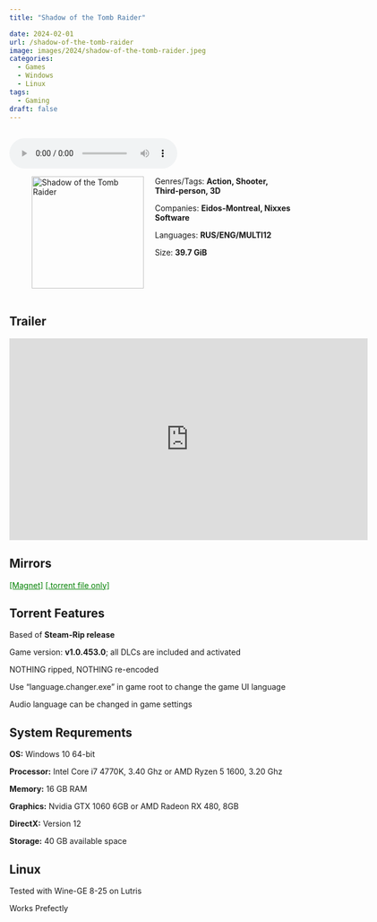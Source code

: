 ```yaml
---
title: "Shadow of the Tomb Raider"

date: 2024-02-01
url: /shadow-of-the-tomb-raider
image: images/2024/shadow-of-the-tomb-raider.jpeg
categories:
  - Games
  - Windows
  - Linux
tags:
  - Gaming
draft: false
---
```

##

<style>
  body.dark-mode,
  body.dark-mode main * {
    background: url('/images/2024/shadow-of-the-tomb-raider.jpg') center center fixed no-repeat;
    background-size: 100% 100%;
    background-size: cover;
    color: #f5f5f5;
  }
</style>
<script>
    document.addEventListener('DOMContentLoaded', function () {
        var body = document.body;
        var switcher = document.querySelector('.js-toggle');
                body.classList.add('dark-mode');
                // Save user preference in storage
                localStorage.setItem('darkMode', 'true');
            
        });
</script>

<audio controls autoplay>
  <source src="/audio/shadow-of-the-tomb-raider.mp3" type="audio/mp3">
  Your browser does not support the audio tag.
</audio>

<figure style="float: left; margin-right: 20px;">
  <img src="/images/2024/shadow-of-the-tomb-raider.jpeg" alt="Shadow of the Tomb Raider" style="width: 200px;">
</figure>

Genres/Tags: **Action, Shooter, Third-person, 3D**

Companies: **Eidos-Montreal, Nixxes Software**

Languages: **RUS/ENG/MULTI12**

Size: **39.7 GiB**
# ⠀

## Trailer
<iframe width="640" height="360" src="https://www.youtube.com/embed/XYtyeqVQnRI" title="Shadow Of The Tomb Raider - Official Trailer" frameborder="0" allow="accelerometer; autoplay; clipboard-write; encrypted-media; gyroscope; picture-in-picture; web-share" allowfullscreen></iframe>

## Mirrors
<a href="magnet:?xt=urn:btih:Q2NL4LVWLQ7LKTPBWORUYE6HFWSFA6WG&dn=Shadow%20of%20the%20Tomb%20Raider" style="color: green;">[Magnet]</a>
<a href="https://www.dropbox.com/scl/fi/1n7ena2rulubb6dsggtm5/Shadow-of-the-Tomb-Raider.torrent?rlkey=dwi6sh3p4yvcz6kqd55g2t8gy&dl=1" style="color: green;">[.torrent file only]</a>

## Torrent Features
Based of **Steam-Rip release**

Game version: **v1.0.453.0**; all DLCs are included and activated

NOTHING ripped, NOTHING re-encoded

Use “language.changer.exe” in game root to change the game UI language

Audio language can be changed in game settings


## System Requrements
**OS:** Windows 10 64-bit

**Processor:** Intel Core i7 4770K, 3.40 Ghz or AMD Ryzen 5 1600, 3.20 Ghz

**Memory:** 16 GB RAM

**Graphics:** Nvidia GTX 1060 6GB or AMD Radeon RX 480, 8GB

**DirectX:** Version 12

**Storage:** 40 GB available space

## Linux

Tested with Wine-GE 8-25 on Lutris

Works Prefectly